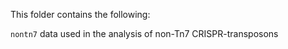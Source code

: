 This folder contains the following: 

`nontn7` data used in the analysis of non-Tn7 CRISPR-transposons
